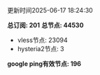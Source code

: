更新时间2025-06-17 18:24:30

**总订阅: 201**
**总节点: 44530**
- vless节点: 23094
- hysteria2节点: 3

**google ping有效节点: 196**
